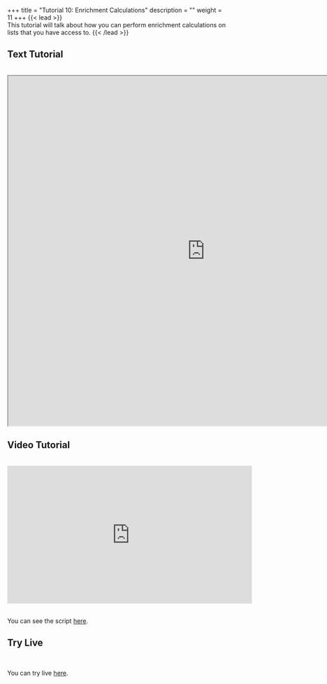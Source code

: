 +++
title = "Tutorial 10: Enrichment Calculations"
description = ""
weight = 11
+++
{{< lead >}}
<br/>
This tutorial will talk about how you can perform enrichment calculations on lists that you have access to.
{{< /lead >}}

## Text Tutorial
<br/>

<iframe width="900" height="800" src="https://nbviewer.jupyter.org/github/intermine/intermine-ws-python-docs/blob/master/10-tutorial.ipynb" title="Python Tutorial 10">
</iframe>


## Video Tutorial
<br/>

<iframe width="560" height="315" src="https://www.youtube.com/embed/UrIPkua3JV8" frameborder="0" allow="accelerometer; autoplay; encrypted-media; gyroscope; picture-in-picture" allowfullscreen></iframe>
<br/>

<br/>

You can see the script [here](/intermine-training-portal/python-scripts/video10).

## Try Live
<br/>

You can try live [here](https://mybinder.org/v2/gh/intermine/intermine-ws-python-docs/master?filepath=10-tutorial.ipynb).
